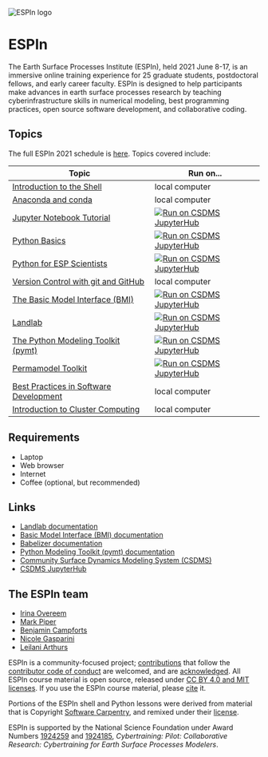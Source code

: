 ![ESPIn logo](./media/ESPIn2021.png)

# ESPIn

The Earth Surface Processes Institute (ESPIn),
held 2021 June 8-17,
is an immersive online training experience
for 25 graduate students, postdoctoral fellows, and early career faculty.
ESPIn is designed to help participants make advances
in earth surface processes research
by teaching cyberinfrastructure skills in numerical modeling,
best programming practices, open source software development,
and collaborative coding.


## Topics

The full ESPIn 2021 schedule is [here][espin-schedule].
Topics covered include:

| Topic | Run on...
| ----- | ---------
| [Introduction to the Shell][shell] | local computer
| [Anaconda and conda][conda] | local computer
| [Jupyter Notebook Tutorial][notebook] | [![Run on CSDMS JupyterHub][badge]][gp-notebook]
| [Python Basics][python] | [![Run on CSDMS JupyterHub][badge]][gp-python]
| [Python for ESP Scientists][python] | [![Run on CSDMS JupyterHub][badge]][gp-python]
| [Version Control with git and GitHub][git] | local computer
| [The Basic Model Interface (BMI)][bmi] | [![Run on CSDMS JupyterHub][badge]][gp-bmi]
| [Landlab][landlab] | [![Run on CSDMS JupyterHub][badge]][gp-landlab]
| [The Python Modeling Toolkit (pymt)][pymt] | [![Run on CSDMS JupyterHub][badge]][gp-pymt]
| [Permamodel Toolkit][permamodel] | [![Run on CSDMS JupyterHub][badge]][gp-permamodel]
| [Best Practices in Software Development][best-practices] | local computer
| [Introduction to Cluster Computing][hpc] | local computer


## Requirements

* Laptop
* Web browser
* Internet
* Coffee (optional, but recommended)


## Links

* [Landlab documentation](https://landlab.readthedocs.io)
* [Basic Model Interface (BMI) documentation](https://bmi.readthedocs.io)
* [Babelizer documentation](https://babelizer.readthedocs.io)
* [Python Modeling Toolkit (pymt) documentation](https://pymt.readthedocs.io)
* [Community Surface Dynamics Modeling System (CSDMS)](https://csdms.colorado.edu)
* [CSDMS JupyterHub](https://csdms.rc.colorado.edu)


## The ESPIn team

* [Irina Overeem](https://www.colorado.edu/geologicalsciences/irina-overeem)
* [Mark Piper](https://instaar.colorado.edu/people/mark-piper/)
* [Benjamin Campforts](https://instaar.colorado.edu/people/benjamin-campforts/)
* [Nicole Gasparini](https://sse.tulane.edu/eens/faculty/gasparini)
* [Leilani Arthurs](https://www.colorado.edu/geologicalsciences/leilani-arthurs)


ESPIn is a community-focused project;
[contributions](./CONTRIBUTING.rst) that follow
the [contributor code of conduct](./CODE-OF-CONDUCT.rst) are welcomed,
and are [acknowledged](./AUTHORS.rst).
All ESPIn course material is open source,
released under [CC BY 4.0 and MIT licenses](./LICENSE.md).
If you use the ESPIn course material,
please [cite](./CITATION.cff) it.

Portions of the ESPIn shell and Python lessons were derived
from material that is Copyright
[Software Carpentry](http://software-carpentry.org),
and remixed under their [license][swc-license].

ESPIn is supported by the National Science Foundation
under Award Numbers
[1924259](https://www.nsf.gov/awardsearch/showAward?AWD_ID=1924259) and
[1924185](https://www.nsf.gov/awardsearch/showAward?AWD_ID=1924185),
*Cybertraining: Pilot: Collaborative Research:
Cybertraining for Earth Surface Processes Modelers*.


<!-- Links -->

[espin-schedule]: https://docs.google.com/document/d/1fZYIEzfK_MhxnowbXiAVkQG7mUOkwQXaHbUTYAZPuLU/edit?usp=sharing
[badge]: https://img.shields.io/badge/CSDMS-JupyterHub-orange.svg
[shell]: ./lessons/shell/index.md
[conda]: ./lessons/conda/index.md
[notebook]: ./lessons/jupyter/general_jupyter_notebook_tutorial.ipynb
[gp-notebook]: https://csdms.rc.colorado.edu/hub/user-redirect/git-pull?repo=https%3A%2F%2Fgithub.com%2Fcsdms%2Fespin&urlpath=tree%2Fespin%2Flessons%2Fjupyter%2Findex.ipynb&branch=main
[python]: ./lessons/python/index.ipynb
[gp-python]: https://csdms.rc.colorado.edu/hub/user-redirect/git-pull?repo=https%3A%2F%2Fgithub.com%2Fcsdms%2Fespin&urlpath=tree%2Fespin%2Flessons%2Fpython%2Findex.ipynb&branch=main
[git]: ./lessons/git/index.md
[bmi]: ./lessons/bmi/index.ipynb
[gp-bmi]: https://csdms.rc.colorado.edu/hub/user-redirect/git-pull?repo=https%3A%2F%2Fgithub.com%2Fcsdms%2Fespin&urlpath=tree%2Fespin%2Flessons%2Fbmi%2Findex.ipynb&branch=main
[landlab]: ./lessons/landlab/index.ipynb
[gp-landlab]: https://csdms.rc.colorado.edu/hub/user-redirect/git-pull?repo=https%3A%2F%2Fgithub.com%2Fcsdms%2Fespin&urlpath=tree%2Fespin%2Flessons%2Flandlab%2Findex.ipynb&branch=main
[pymt]: ./lessons/pymt/index.ipynb
[gp-pymt]: https://csdms.rc.colorado.edu/hub/user-redirect/git-pull?repo=https%3A%2F%2Fgithub.com%2Fcsdms%2Fespin&urlpath=tree%2Fespin%2Flessons%2Fpymt%2Findex.ipynb&branch=main
[permamodel]: ./lessons/permamodel
[gp-permamodel]: https://csdms.rc.colorado.edu/hub/user-redirect/git-pull?repo=https%3A%2F%2Fgithub.com%2Fcsdms%2Fespin&urlpath=tree%2Fespin%2Flessons%2Fpermamodel&branch=main
[best-practices]: ./lessons/best-practices/index.md
[hpc]: ./lessons/hpc/index.md
[swc-license]: https://github.com/swcarpentry/python-novice-inflammation/blob/gh-pages/LICENSE.md
